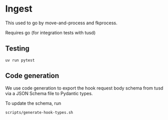 # Ingest

This used to go by move-and-process and fkprocess.


Requires go (for integration tests with tusd)


## Testing

```shell
uv run pytest
```

## Code generation

We use code generation to export the hook request body schema from tusd via a JSON Schema file to Pydantic types.

To update the schema, run 
```shell
scripts/generate-hook-types.sh
```